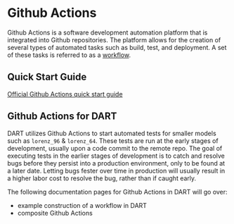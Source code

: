 # Github Actions

Github Actions is a software development automation platform that is integrated into Github repositories. The platform allows for the creation of several types of automated tasks such as build, test, and deployment. A set of these tasks is referred to as a [workflow](./github-actions-workflow.md).

## Quick Start Guide

[Official Github Actions quick start guide](https://docs.github.com/en/actions/quickstart)

## Github Actions for DART

DART utilizes Github Actions to start automated tests for smaller models such as `lorenz_96` & `lorenz_64`. These tests are run at the early stages of development, usually upon a code commit to the remote repo. The goal of executing tests in the earlier stages of development is to catch and resolve bugs before they persist into a production environment, only to be found at a later date. Letting bugs fester over time in production will usually result in a higher labor cost to resolve the bug, rather than if caught early. 

The following documentation pages for Github Actions in DART will go over:
- example construction of a workflow in DART
- composite Github Actions


